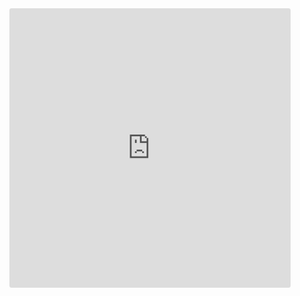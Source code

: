 
<iframe src="https://codesandbox.io/embed/vue-template-hdt25?fontsize=14" title="@fishtank/container & &fishtank/column" allow="geolocation; microphone; camera; midi; vr; accelerometer; gyroscope; payment; ambient-light-sensor; encrypted-media" style="width:100%; height:500px; border:0; border-radius: 4px; overflow:hidden;" sandbox="allow-modals allow-forms allow-popups allow-scripts allow-same-origin"></iframe>